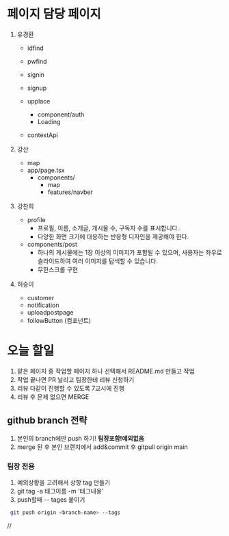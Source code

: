 # 페이지 담당 페이지

1. 유경환

   - idfind
   - pwfind
   - signin
   - signup
   - upplace

     - component/auth
     - Loading

   - contextApi

2. 강산

   - map
   - app/page.tsx
     - components/
       - map
       - features/navber

3. 강찬희

   - profile
     - 프로필, 이름, 소개글, 개시물 수, 구독자 수를 표시합니다..
     - 다양한 화면 크기에 대응하는 반응형 디자인을 제공해야 한다.
   - components/post
     - 하나의 게시물에는 1장 이상의 이미지가 포함될 수 있으며, 사용자는 좌우로 슬라이드하여 여러 이미지를 탐색할 수 있습니다.
     - 무한스크롤 구현

4. 허승이
   - customer
   - notification
   - uploadpostpage
   - followButton (컴포넌트)

# 오늘 할일

1. 맡은 페이지 중 작업할 페이지 하나 선택해서 README.md 만들고 작업
2. 작업 끝나면 PR 날리고 팀장한테 리뷰 신청하기
3. 리뷰 다같이 진행할 수 있도록 7교시에 진행
4. 리뷰 후 문제 없으면 MERGE

## github branch 전략

1. 본인의 branch에만 push 하기! **팀장포함!예외없음**
2. merge 된 후 본인 브랜치에서 add&commit 후 gitpull origin main

### 팀장 전용

1. 예외상황을 고려해서 상항 tag 만들기
2. git tag -a 태그이름 -m '태그내용'
3. push할때 -- tages 붙이기

```bash
 git push origin <branch-name> --tags
```

//
